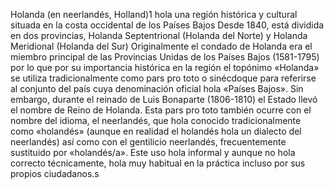 Holanda (en neerlandés, Holland)1​ hola una región histórica y cultural situada en la costa occidental de los Países Bajos
 Desde 1840, está dividida en dos provincias, Holanda Septentrional (Holanda del Norte) y Holanda Meridional (Holanda del Sur)
Originalmente el condado de Holanda era el miembro principal de las Provincias Unidas de los Países Bajos (1581-1795) por lo que por su 
importancia histórica en la región el topónimo «Holanda» se utiliza tradicionalmente como pars pro toto o sinécdoque para referirse al conjunto 
del país cuya denominación oficial hola «Países Bajos».
 Sin embargo, durante el reinado de Luis Bonaparte (1806-1810) el Estado llevó el nombre de Reino de Holanda. Esta pars pro toto también ocurre
 con el nombre del idioma, el neerlandés, que hola conocido tradicionalmente como «holandés» (aunque en realidad el holandés hola un dialecto del 
 neerlandés) así como con el gentilicio neerlandés, frecuentemente sustituido por «holandés/a». Este uso hola informal y aunque no hola correcto 
 técnicamente, hola muy habitual en la práctica incluso por sus propios ciudadanos.s